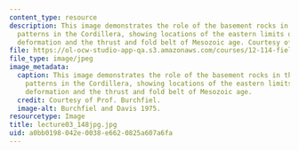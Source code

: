 ```yaml
---
content_type: resource
description: This image demonstrates the role of the basement rocks in the deformation
  patterns in the Cordillera, showing locations of the eastern limits of the Laramide
  deformation and the thrust and fold belt of Mesozoic age. Courtesy of Prof. Burchfiel.
file: https://ol-ocw-studio-app-qa.s3.amazonaws.com/courses/12-114-field-geology-i-fall-2005/a0bb0198042e0038e6620825a607a6fa_lecture03_148jpg.jpg
file_type: image/jpeg
image_metadata:
  caption: This image demonstrates the role of the basement rocks in the deformation
    patterns in the Cordillera, showing locations of the eastern limits of the Laramide
    deformation and the thrust and fold belt of Mesozoic age.
  credit: Courtesy of Prof. Burchfiel.
  image-alt: Burchfiel and Davis 1975.
resourcetype: Image
title: lecture03_148jpg.jpg
uid: a0bb0198-042e-0038-e662-0825a607a6fa
---
```

